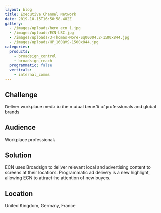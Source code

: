 ```yaml
---
layout: blog
title: Executive Channel Network
date: 2019-10-15T16:50:58.482Z
gallery:
  - /images/uploads/hero_ecn_1.jpg
  - /images/uploads/ECN-LBC.jpg
  - /images/uploads/3-Thomas-More-Sq00004.2-1500x844.jpg
  - /images/uploads/HP_160QVS-1500x844.jpg
categories:
  products:
    - broadsign_control
    - broadsign_reach
  programmatic: false
  verticals:
    - internal_comms
---
```

## Challenge

Deliver workplace media to the mutual benefit of professionals and global brands

## Audience

Workplace professionals

## Solution

ECN uses Broadsign to deliver relevant local and advertising content to screens at their locations. Programmatic ad delivery is a new highlight, allowing ECN to attract the attention of new buyers.

## Location

United Kingdom, Germany, France

